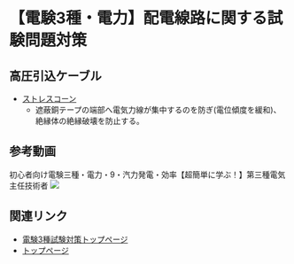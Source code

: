 # 【電験3種・電力】配電線路に関する試験問題対策

## 高圧引込ケーブル

- [ストレスコーン](../07-1-shrink-back-stress-cone.md)
    - 遮蔽銅テープの端部へ電気力線が集中するのを防ぎ(電位傾度を緩和)、絶縁体の絶縁破壊を防止する。

## 参考動画

初心者向け電験三種・電力・9・汽力発電・効率【超簡単に学ぶ！】第三種電気主任技術者
 [![](https://img.youtube.com/vi/OseY2IeapXI/0.jpg)](https://www.youtube.com/watch?v=OseY2IeapXI)


 ## 関連リンク

- [電験3種試験対策トップページ](../index.md)
- [トップページ](../../../index.md)
